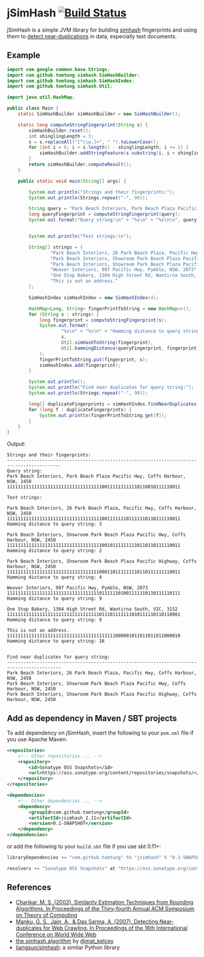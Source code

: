 # jSimHash [![Build Status](https://travis-ci.org/tomtung/jsimhash.svg?branch=master)](https://travis-ci.org/tomtung/jsimhash)

jSimHash is a simple JVM library for building [simhash](http://www.cs.princeton.edu/courses/archive/spr04/cos598B/bib/CharikarEstim.pdf) fingerprints and using them to [detect near-duplications](http://www.wwwconference.org/www2007/papers/paper215.pdf) in data, especially text documents.

## Example

```java
import com.google.common.base.Strings;
import com.github.tomtung.simhash.SimHashBuilder;
import com.github.tomtung.simhash.SimHashIndex;
import com.github.tomtung.simhash.Util;

import java.util.HashMap;

public class Main {
    static SimHashBuilder simHashBuilder = new SimHashBuilder();

    static long computeStringFingerprint(String s) {
        simHashBuilder.reset();
        int shinglingLength = 3;
        s = s.replaceAll("[^\\w,]+", " ").toLowerCase();
        for (int i = 0; i < s.length() - shinglingLength; i += 1) {
            simHashBuilder.addStringFeature(s.substring(i, i + shinglingLength));
        }
        return simHashBuilder.computeResult();
    }

    public static void main(String[] args) {

        System.out.println("Strings and their fingerprints:");
        System.out.println(Strings.repeat("-", 90));

        String query = "Park Beach Interiors, Park Beach Plaza Pacific Hwy, Coffs Harbour, NSW, 2450";
        long queryFingerprint = computeStringFingerprint(query);
        System.out.format("Query string:\n" + "%s\n" + "%s\n\n", query, Util.simHashToString(queryFingerprint));


        System.out.println("Test strings:\n");

        String[] strings = {
                "Park Beach Interiors, 26 Park Beach Plaza, Pacific Hwy, Coffs Harbour, NSW, 2450",
                "Park Beach Interiors, Showroom Park Beach Plaza Pacific Hwy, Coffs Harbour, NSW, 2450",
                "Park Beach Interiors, Showroom Park Beach Plaza Pacific Highway, Coffs Harbour, NSW, 2450",
                "Weaver Interiors, 997 Pacific Hwy, Pymble, NSW, 2073",
                "One Stop Bakery, 1304 High Street Rd, Wantirna South, VIC, 3152",
                "This is not an address."
        };

        SimHashIndex simHashIndex = new SimHashIndex(4);

        HashMap<Long, String> fingerPrintToString = new HashMap<>();
        for (String s : strings) {
            long fingerprint = computeStringFingerprint(s);
            System.out.format(
                    "%s\n" + "%s\n" + "Hamming distance to query string: %d\n\n",
                    s,
                    Util.simHashToString(fingerprint),
                    Util.hammingDistance(queryFingerprint, fingerprint)
            );
            fingerPrintToString.put(fingerprint, s);
            simHashIndex.add(fingerprint);
        }

        System.out.println();
        System.out.println("Find near duplicates for query string:");
        System.out.println(Strings.repeat("-", 90));

        long[] duplicateFingerprints = simHashIndex.findNearDuplicates(queryFingerprint);
        for (long f : duplicateFingerprints) {
            System.out.println(fingerPrintToString.get(f));
        }
    }
}
```

Output:

```
Strings and their fingerprints:
------------------------------------------------------------------------------------------
Query string:
Park Beach Interiors, Park Beach Plaza Pacific Hwy, Coffs Harbour, NSW, 2450
1111111111111111111111111111111111100111111111110110010111110011

Test strings:

Park Beach Interiors, 26 Park Beach Plaza, Pacific Hwy, Coffs Harbour, NSW, 2450
1111111111111111111111111111111111100111111101111110110111110011
Hamming distance to query string: 3

Park Beach Interiors, Showroom Park Beach Plaza Pacific Hwy, Coffs Harbour, NSW, 2450
1111111111111111111111111111111111100101111111110110110111110011
Hamming distance to query string: 2

Park Beach Interiors, Showroom Park Beach Plaza Pacific Highway, Coffs Harbour, NSW, 2450
1111111111111111111111111111111111000110111111110110111111110011
Hamming distance to query string: 4

Weaver Interiors, 997 Pacific Hwy, Pymble, NSW, 2073
1111111111111111111111111111111111011111101001111110110111110111
Hamming distance to query string: 9

One Stop Bakery, 1304 High Street Rd, Wantirna South, VIC, 3152
1111111111111111111111111111111111011101111111010111110110110001
Hamming distance to query string: 9

This is not an address.
1111111111111111111111111111111111111111000001011011011011000010
Hamming distance to query string: 16


Find near duplicates for query string:
------------------------------------------------------------------------------------------
Park Beach Interiors, 26 Park Beach Plaza, Pacific Hwy, Coffs Harbour, NSW, 2450
Park Beach Interiors, Showroom Park Beach Plaza Pacific Hwy, Coffs Harbour, NSW, 2450
Park Beach Interiors, Showroom Park Beach Plaza Pacific Highway, Coffs Harbour, NSW, 2450
```

## Add as dependency in Maven / SBT projects

To add dependency on jSimHash, insert the following to your `pom.xml` file if you use Apache Maven:

```xml
<repositories>
    <!-- Other repositories ... -->
    <repository>
        <id>Sonatype OSS Snapshots</id>
        <url>https://oss.sonatype.org/content/repositories/snapshots/</url>
    </repository>
</repositories>

<dependencies>
    <!-- Other dependencies ... -->
    <dependency>
        <groupId>com.github.tomtung</groupId>
        <artifactId>jsimhash_2.11</artifactId>
        <version>0.1-SNAPSHOT</version>
    </dependency>
</dependencies>
```

or add the following to your `build.sbt` file if you use sbt 0.11+:

```scala
libraryDependencies += "com.github.tomtung" %% "jsimhash" % "0.1-SNAPSHOT"

resolvers += "Sonatype OSS Snapshots" at "https://oss.sonatype.org/content/repositories/snapshots/"
```


## References

- [Charikar, M. S. (2002). Similarity Estimation Techniques from Rounding Algorithms. In Proceedings of the Thiry-fourth Annual ACM Symposium on Theory of Computing](http://www.cs.princeton.edu/courses/archive/spr04/cos598B/bib/CharikarEstim.pdf)
- [Manku, G. S., Jain, A., & Das Sarma, A. (2007). Detecting Near-duplicates for Web Crawling. In Proceedings of the 16th International Conference on World Wide Web](http://www.wwwconference.org/www2007/papers/paper215.pdf)
- [the simhash algorithm](http://matpalm.com/resemblance/simhash/) by [@mat_kelcey](https://twitter.com/mat_kelcey)
- [liangsun/simhash](https://github.com/liangsun/simhash): a similar Python library

